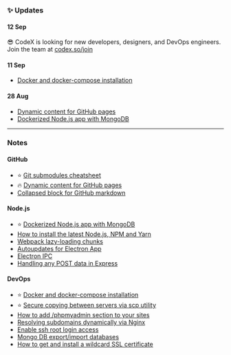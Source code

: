 ### ✨ Updates
 
#### 12 Sep 
 
😎 CodeX is looking for new developers, designers, and DevOps engineers. Join the team at [codex.so/join](https://codex.so/join)

#### 11 Sep

- [Docker and docker-compose installation](https://gist.github.com/talyguryn/e3f46f2580b475935d97a40ad9344f76)

#### 28 Aug

- [Dynamic content for GitHub pages](https://gist.github.com/talyguryn/9f19b4d540d0b06316fb56caa81e6c17)
- [Dockerized Node.js app with MongoDB](https://gist.github.com/talyguryn/e7a782067edbc8ad99e1c7ed6fa26ca8)

---

### Notes

#### GitHub

- ⭐️ [Git submodules cheatsheet](https://gist.github.com/talyguryn/773ce686c98c9da9dcc93a46284c9130)
- 🔥 [Dynamic content for GitHub pages](https://gist.github.com/talyguryn/9f19b4d540d0b06316fb56caa81e6c17)
- [Collapsed block for GitHub markdown](https://gist.github.com/talyguryn/b3ea925764ada03a965f61024eb96a4f)

#### Node.js

- ⭐️ [Dockerized Node.js app with MongoDB](https://gist.github.com/talyguryn/e7a782067edbc8ad99e1c7ed6fa26ca8)
- [How to install the latest Node.js, NPM and Yarn](https://gist.github.com/talyguryn/769a6133b3219ab47c2fe8d961fbf33e)
- [Webpack lazy-loading chunks](https://gist.github.com/talyguryn/0fa2076a8781359c19bd46ce914f31b9)
- [Autoupdates for Electron App](https://gist.github.com/talyguryn/85abb18e93ce6ce928c8a20e6ad4b233)
- [Electron IPC](https://gist.github.com/talyguryn/5c46f26b55ffc6aea1bb3d3b03899a04)
- [Handling any POST data in Express](https://gist.github.com/talyguryn/dc534173a7b2fb5a52db8d27bc6180db)

#### DevOps

- ⭐️ [Docker and docker-compose installation](https://gist.github.com/talyguryn/e3f46f2580b475935d97a40ad9344f76)
- ⭐️ [Secure copying between servers via scp utility](https://gist.github.com/talyguryn/ec480e7ce4ccf8b1e0e911228c7f7347)
- [How to add /phpmyadmin section to your sites](https://gist.github.com/talyguryn/902c0703aa036c61c8b68b64ca90ee3c)
- [Resolving subdomains dynamically via Nginx](https://gist.github.com/talyguryn/baf466872e80d25f88548e4e0d9525df)
- [Enable ssh root login access](https://gist.github.com/talyguryn/acee1431c0a208240fcd31f17024d854)
- [Mongo DB export/import databases](https://gist.github.com/talyguryn/69f45ca1d484727354f369309a50f488)
- [How to get and install a wildcard SSL certificate](https://gist.github.com/talyguryn/bd0f30ab3eb183afbe9521261adfbc60)

<!--<img src="https://telegra.ph/file/4d3b9b7aa79bec03f084a.gif" alt="coffee" width="33%"/><img src="https://telegra.ph/file/4d3b9b7aa79bec03f084a.gif" alt="coffee" width="33%"/><img src="https://telegra.ph/file/4d3b9b7aa79bec03f084a.gif" alt="coffee" width="33%"/> -->
